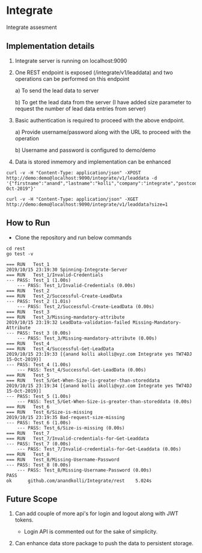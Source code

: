 # Integrate
Integrate assesment

## Implementation details
1) Integrate server is running on localhost:9090
2) One REST endpoint is exposed (/integrate/v1/leaddata) and two operations can be performed on this endpoint
    
    a) To send the lead data to server
    
    b) To get the lead data from the server (I have added size parameter to request the number of lead data entries from server)

3) Basic authentication is required to proceed with the above endpoint.

    a) Provide username/password along with the URL to proceed with the operation
    
    b) Username and password is configured to demo/demo

4) Data is stored inmemory and implementation can be enhanced 
  ```
curl -v -H "Content-Type: application/json" -XPOST http://demo:demo@localhost:9090/integrate/v1/leaddata -d '{"firstname":"anand","lastname":"kolli","company":"integrate","postcode":"TW74DJ","email":"akolli@xyz.com","acceptterms":"yess","dat":"15-Oct-2019"}'

curl -v -H "Content-Type: application/json" -XGET http://demo:demo@localhost:9090/integrate/v1/leaddata?size=1
  ```
 
## How to Run
- Clone the repository and run below commands
```
cd rest
go test -v

=== RUN   Test_1
2019/10/15 23:19:30 Spinning-Integrate-Server
=== RUN   Test_1/Invalid-Credentials
--- PASS: Test_1 (1.00s)
    --- PASS: Test_1/Invalid-Credentials (0.00s)
=== RUN   Test_2
=== RUN   Test_2/Successful-Create-LeadData
--- PASS: Test_2 (1.01s)
    --- PASS: Test_2/Successful-Create-LeadData (0.00s)
=== RUN   Test_3
=== RUN   Test_3/Missing-mandatory-attribute
2019/10/15 23:19:32 LeadData-validation-failed Missing-Mandatory-Attribute
--- PASS: Test_3 (0.00s)
    --- PASS: Test_3/Missing-mandatory-attribute (0.00s)
=== RUN   Test_4
=== RUN   Test_4/Successful-Get-LeadData
2019/10/15 23:19:33 [{anand kolli akolli@xyz.com Integrate yes TW74DJ 15-Oct-2019}]
--- PASS: Test_4 (1.00s)
    --- PASS: Test_4/Successful-Get-LeadData (0.00s)
=== RUN   Test_5
=== RUN   Test_5/Get-When-Size-is-greater-than-storeddata
2019/10/15 23:19:34 [{anand kolli akolli@xyz.com Integrate yes TW74DJ 15-Oct-2019}]
--- PASS: Test_5 (1.00s)
    --- PASS: Test_5/Get-When-Size-is-greater-than-storeddata (0.00s)
=== RUN   Test_6
=== RUN   Test_6/Size-is-missing
2019/10/15 23:19:35 Bad-request-size-missing
--- PASS: Test_6 (1.00s)
    --- PASS: Test_6/Size-is-missing (0.00s)
=== RUN   Test_7
=== RUN   Test_7/Invalid-credentials-for-Get-Leaddata
--- PASS: Test_7 (0.00s)
    --- PASS: Test_7/Invalid-credentials-for-Get-Leaddata (0.00s)
=== RUN   Test_8
=== RUN   Test_8/Missing-Username-Password
--- PASS: Test_8 (0.00s)
    --- PASS: Test_8/Missing-Username-Password (0.00s)
PASS
ok      github.com/anandkolli/Integrate/rest    5.024s

```

## Future Scope
1) Can add couple of more api's for login and logout along with JWT tokens.
   - Login API is commented out for the sake of simplicity.

2) Can enhance data store package to push the data to persistent storage.
